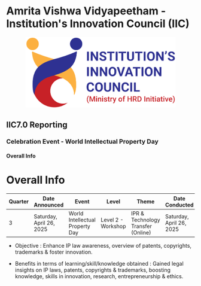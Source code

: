 # Amrita Vishwa Vidyapeetham - Institution's Innovation Council (IIC)

<p align="center">
  <img src="https://raw.githubusercontent.com/AVV-IIC/Admin/refs/heads/main/Assets/logo/IIC.png" alt="IIC Logo" width=400 />
</p>

## IIC7.0 Reporting
### Celebration Event - World Intellectual Property Day

#### Overall Info



# Overall Info

| Quarter | Date Announced | Event | Level | Theme | Date Conducted | Duration | Participants | Contact | Organiser |
|---------|----------------|-------|-------|-------|----------------|----------|--------------|---------|-----------|
| 3 | Saturday, April 26, 2025 | World Intellectual Property Day | Level 2 - Workshop | IPR & Technology Transfer (Online) | Saturday, April 26, 2025 | 2 Hours 30 Minutes | - | Law School | Institute Council |

- Objective :
Enhance IP law awareness, overview of patents, copyrights, trademarks & foster innovation.

- Benefits in terms of learning/skill/knowledge obtained :
Gained legal insights on IP laws, patents, copyrights & trademarks, boosting knowledge, skills in innovation, research, entrepreneurship & ethics.


